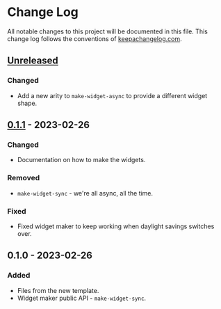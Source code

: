# Change Log
All notable changes to this project will be documented in this file. This change log follows the conventions of [keepachangelog.com](http://keepachangelog.com/).

## [Unreleased]
### Changed
- Add a new arity to `make-widget-async` to provide a different widget shape.

## [0.1.1] - 2023-02-26
### Changed
- Documentation on how to make the widgets.

### Removed
- `make-widget-sync` - we're all async, all the time.

### Fixed
- Fixed widget maker to keep working when daylight savings switches over.

## 0.1.0 - 2023-02-26
### Added
- Files from the new template.
- Widget maker public API - `make-widget-sync`.

[Unreleased]: https://sourcehost.site/your-name/event-blubber/compare/0.1.1...HEAD
[0.1.1]: https://sourcehost.site/your-name/event-blubber/compare/0.1.0...0.1.1
